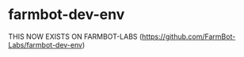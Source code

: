 # farmbot-dev-env
THIS NOW EXISTS ON FARMBOT-LABS (https://github.com/FarmBot-Labs/farmbot-dev-env)
